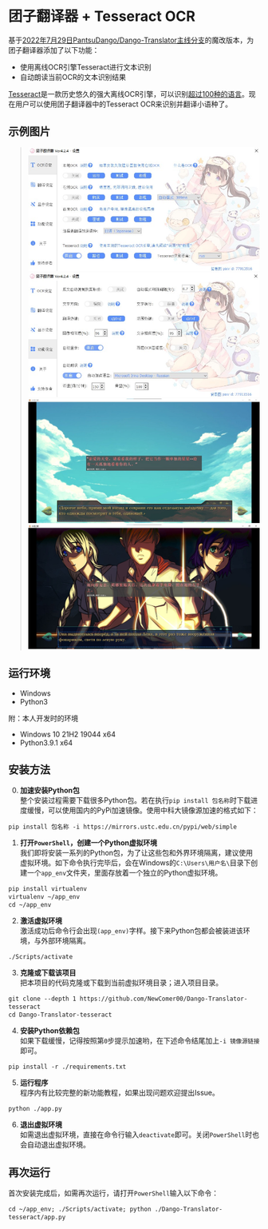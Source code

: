 # 团子翻译器 + Tesseract OCR
基于[2022年7月29日PantsuDango/Dango-Translator主线分支](https://github.com/PantsuDango/Dango-Translator/tree/14c8d0bfb4d1398a84331f7765c74a4ba9b6b274)的魔改版本，为团子翻译器添加了以下功能：
- 使用离线OCR引擎Tesseract进行文本识别
- 自动朗读当前OCR的文本识别结果

[Tesseract](https://github.com/tesseract-ocr/tesseract)是一款历史悠久的强大离线OCR引擎，可以识别[超过100种的语言](https://tesseract-ocr.github.io/tessdoc/Data-Files-in-different-versions.html)。现在用户可以使用团子翻译器中的Tesseract OCR来识别并翻译小语种了。

## 示例图片
> <img src="assets/tesseract_ui.jpg" alt="assets/tesseract_ui.jpg">
> <img src="assets/reader_ui.jpg" alt="assets/reader_ui.jpg">
> <img src="assets/tesseract_demo_rus1.jpg" alt="assets/tesseract_demo_rus1.jpg">
> <img src="assets/tesseract_demo_rus2.jpg" alt="assets/tesseract_demo_rus2.jpg">

## 运行环境
- Windows
- Python3

附：本人开发时的环境
- Windows 10 21H2 19044 x64
- Python3.9.1 x64

## 安装方法
0. **加速安装Python包**  
整个安装过程需要下载很多Python包。若在执行`pip install 包名称`时下载进度缓慢，可以使用国内的PyPi加速镜像。使用中科大镜像源加速的格式如下：
```
pip install 包名称 -i https://mirrors.ustc.edu.cn/pypi/web/simple
```

1. **打开`PowerShell`，创建一个Python虚拟环境**  
我们即将安装一系列的Python包，为了让这些包和外界环境隔离，建议使用虚拟环境。如下命令执行完毕后，会在Windows的`C:\Users\用户名\`目录下创建一个`app_env`文件夹，里面存放着一个独立的Python虚拟环境。
```
pip install virtualenv
virtualenv ~/app_env
cd ~/app_env
```

2. **激活虚拟环境**  
激活成功后命令行会出现`(app_env)`字样。接下来Python包都会被装进该环境，与外部环境隔离。
```
./Scripts/activate
```

3. **克隆或下载该项目**  
把本项目的代码克隆或下载到当前虚拟环境目录；进入项目目录。
```
git clone --depth 1 https://github.com/NewComer00/Dango-Translator-tesseract
cd Dango-Translator-tesseract
```

4. **安装Python依赖包**  
如果下载缓慢，记得按照第`0`步提示加速哟，在下述命令结尾加上`-i 镜像源链接`即可。
```
pip install -r ./requirements.txt
```

5. **运行程序**  
程序内有比较完整的新功能教程，如果出现问题欢迎提出Issue。
```
python ./app.py
```

6. **退出虚拟环境**  
如需退出虚拟环境，直接在命令行输入`deactivate`即可。关闭`PowerShell`时也会自动退出虚拟环境。

## 再次运行
首次安装完成后，如需再次运行，请打开`PowerShell`输入以下命令：
```
cd ~/app_env; ./Scripts/activate; python ./Dango-Translator-tesseract/app.py
```